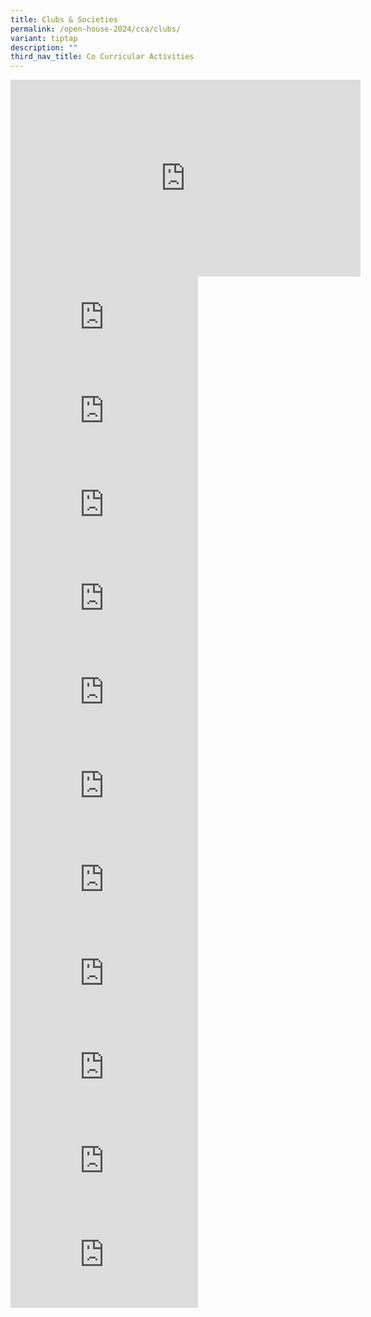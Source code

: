 ```yaml
---
title: Clubs & Societies
permalink: /open-house-2024/cca/clubs/
variant: tiptap
description: ""
third_nav_title: Co Curricular Activities
---
```

<p></p><div class="iframe-wrapper"><iframe height="315" width="560" allowfullscreen="true" frameborder="0" src="https://www.youtube.com/embed/g8A2GSU27Oc?si=FHPG44drlNimdWRg"></iframe></div><div class="iframe-wrapper"><iframe allowfullscreen="true" frameborder="0" src="https://www.youtube.com/embed/nb8-W329h3E?si=4sHRFd-kEF2yM5rP"></iframe></div><div class="iframe-wrapper"><iframe allowfullscreen="true" frameborder="0" src="https://www.youtube.com/embed/10z2dV82aWw?si=3sF3-grqQCiSDcO-"></iframe></div><div class="iframe-wrapper"><iframe allowfullscreen="true" frameborder="0" src="https://www.youtube.com/embed/u-bczRXg1Rc?si=eAi4sgx6QoOpU0Rh"></iframe></div><div class="iframe-wrapper"><iframe allowfullscreen="true" frameborder="0" src="https://www.youtube.com/embed/eAJvuxrWwtg?si=nGWlGgBXVQNQkatm"></iframe></div><div class="iframe-wrapper"><iframe allowfullscreen="true" frameborder="0" src="https://www.youtube.com/embed/-D7YgusPe5o?si=w8r-guffg9YcXuTn"></iframe></div><div class="iframe-wrapper"><iframe allowfullscreen="true" frameborder="0" src="https://www.youtube.com/embed/JowjZaglMZs?si=AovGPo5TwW7WRHaI"></iframe></div><div class="iframe-wrapper"><iframe allowfullscreen="true" frameborder="0" src="https://www.youtube.com/embed/aPchn9E16l8?si=Iev8bEsC2lCc8fmu"></iframe></div><div class="iframe-wrapper"><iframe allowfullscreen="true" frameborder="0" src="https://www.youtube.com/embed/e7XA9nq_TDQ?si=G8rNqiEBXyS7bTcl"></iframe></div><div class="iframe-wrapper"><iframe allowfullscreen="true" frameborder="0" src="https://www.youtube.com/embed/QqddJpjLqlk?si=yy1HJHWtti1Jw4P4"></iframe></div><div class="iframe-wrapper"><iframe allowfullscreen="true" frameborder="0" src="https://www.youtube.com/embed/x-tcceMC6s4?si=QCFHiRsxSYP1uSNz"></iframe></div><div class="iframe-wrapper"><iframe allowfullscreen="true" frameborder="0" src="https://www.youtube.com/embed/hSpVcllVtWo?si=GawbhrroyoR8Ztgm"></iframe></div><p></p>